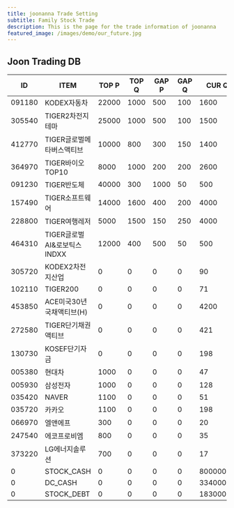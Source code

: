 ```yaml
---
title: joonanna Trade Setting
subtitle: Family Stock Trade
description: This is the page for the trade information of joonanna
featured_image: /images/demo/our_future.jpg
---
```


## Joon Trading DB

|ID|ITEM |TOP P|TOP Q|GAP P|GAP Q|CUR Q|
|--|-----|--|--|--|--|--|
|091180|KODEX자동차|22000|1000|500|100|1600|
|305540|TIGER2차전지테마|25000|1000|500|100|1500|
|412770|TIGER글로벌메타버스액티브|10000|800|300|150|1400| 
|364970|TIGER바이오TOP10|8000|1000|200|200|2600|
|091230|TIGER반도체|40000|300|1000|50|500|
|157490|TIGER소프트웨어|14000|1600|400|200|4000|
|228800|TIGER여행레저|5000|1500|150|250|4000|
|464310|TIGER글로벌AI&로보틱스INDXX|12000|400|500|50|500|
|305720|KODEX2차전지산업|0|0|0|0|90|
|102110|TIGER200|0|0|0|0|71|
|453850|ACE미국30년국채액티브(H)|0|0|0|0|4200|
|272580|TIGER단기채권액티브|0|0|0|0|421|
|130730|KOSEF단기자금|0|0|0|0|198|
|005380|현대차|1000|0|0|0|47|
|005930|삼성전자|1000|0|0|0|128|
|035420|NAVER|1100|0|0|0|51|
|035720|카카오|1100|0|0|0|198|
|066970|엘앤에프|300|0|0|0|20|
|247540|에코프로비엠|800|0|0|0|35|
|373220|LG에너지솔루션|700|0|0|0|17|
|0|STOCK_CASH|0|0|0|0|800000|
|0|DC_CASH|0|0|0|0|3340000|
|0|STOCK_DEBT|0|0|0|0|18300000|

